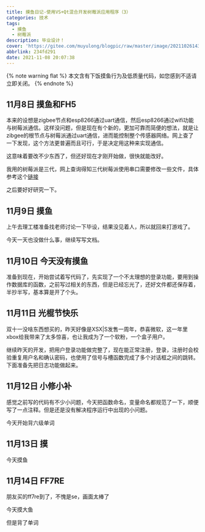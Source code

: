 ```yaml
---
title: 摸鱼日记-使用VS+Qt混合开发树莓派应用程序（3）
categories: 技术
tags:
  - 摸鱼
  - 树莓派
description: 毕业设计！
cover: 'https://gitee.com/muyulong/blogpic/raw/master/image/202110261435984.jpg'
abbrlink: 234fd291
date: 2021-11-08 20:07:38
---
```


{% note warning flat %}
本文含有下饭摸鱼行为及低质量代码，如您感到不适请立即关闭。
{% endnote %}

## 11月8日 摸鱼和FH5

本来的设想是zigbee节点和esp8266通过uart通信，然后esp8266通过wifi功能与树莓派通信。这样没问题，但是现在有个新的，更加可靠而简便的想法，就是让zibgee的根节点与树莓派通过uart通信，进而能控制整个传感器网络。网上查了一下发现，这个方法更普遍而且可行，于是决定用这种来实现通信。

这意味着要改不少东西了，但还好现在才刚开始做，很快就能改好。

我用的树莓派是三代，网上查询得知三代树莓派使用串口需要修改一些文件，具体参考这个[链接](https://zhuanlan.zhihu.com/p/38853178)

之后要好好研究一下。

## 11月9日 摸鱼

上午去理工楼准备找老师讨论一下毕设，结果没见着人，所以就回来打游戏了。

今天一天也没做什么事，继续写写文档。

## 11月10日 今天没有摸鱼

准备到现在，开始尝试着写代码了，先实现了一个不太理想的登录功能，要用到操作数据库的函数，之前写过相关的东西，但是已经忘光了，还好文件都还保存着，半抄半写，基本算是开了个头。

## 11月11日 光棍节快乐

双十一没啥东西想买的，昨天好像是XSX|S发售一周年，恭喜微软，这一年里xbox给我带来了太多惊喜，也让我成为了一个软粉，一个盒子用户。

继续昨天的开发，把用户登录功能做完整了，现在能正常注册，登录，注册时会校验重复用户名和确认密码，也使用了信号与槽函数完成了多个对话框之间的跳转。下面准备先把日志功能做起来。

## 11月12日 小修小补

感觉之前写的代码有不少小问题，今天把函数命名，变量命名都规范了一下，顺便写了一点注释。但是还是没有解决程序运行中出现的小问题。

今天开始背六级单词

## 11月13日 摸

今天摸鱼

## 11月14日 FF7RE

朋友买的ff7re到了，不愧是se，画面太棒了

今天摸大鱼

但是背了单词
